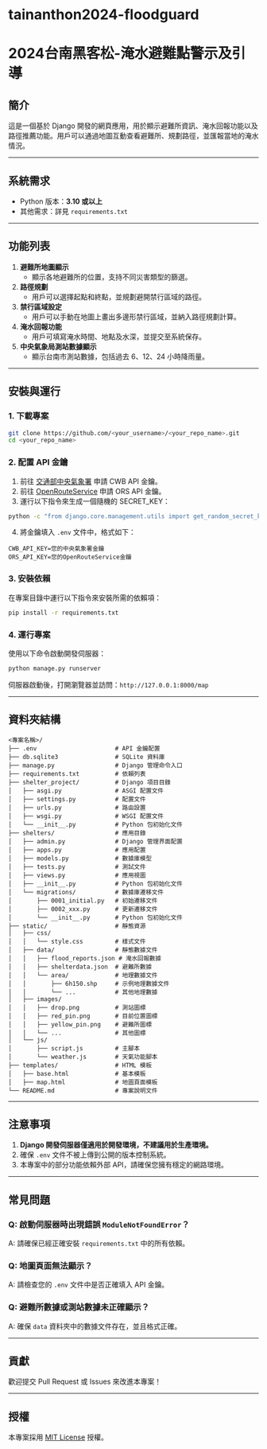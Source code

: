 # tainanthon2024-floodguard
# 2024台南黑客松-淹水避難點警示及引導

## 簡介
這是一個基於 Django 開發的網頁應用，用於顯示避難所資訊、淹水回報功能以及路徑推薦功能。用戶可以通過地圖互動查看避難所、規劃路徑，並匯報當地的淹水情況。

---

## 系統需求
- Python 版本：**3.10 或以上**
- 其他需求：詳見 `requirements.txt`

---

## 功能列表
1. **避難所地圖顯示**
   - 顯示各地避難所的位置，支持不同災害類型的篩選。
2. **路徑規劃**
   - 用戶可以選擇起點和終點，並規劃避開禁行區域的路徑。
3. **禁行區域設定**
   - 用戶可以手動在地圖上畫出多邊形禁行區域，並納入路徑規劃計算。
4. **淹水回報功能**
   - 用戶可填寫淹水時間、地點及水深，並提交至系統保存。
5. **中央氣象局測站數據顯示**
   - 顯示台南市測站數據，包括過去 6、12、24 小時降雨量。

---

## 安裝與運行

### 1. 下載專案

```bash
git clone https://github.com/<your_username>/<your_repo_name>.git
cd <your_repo_name>
```

### 2. 配置 API 金鑰

1. 前往 [交通部中央氣象署](https://opendata.cwb.gov.tw/) 申請 CWB API 金鑰。
2. 前往 [OpenRouteService](https://openrouteservice.org/sign-up/) 申請 ORS API 金鑰。
3. 運行以下指令來生成一個隨機的 SECRET_KEY：

```bash
python -c "from django.core.management.utils import get_random_secret_key; print(get_random_secret_key())"
```

4. 將金鑰填入 `.env` 文件中，格式如下：

```env
CWB_API_KEY=您的中央氣象署金鑰
ORS_API_KEY=您的OpenRouteService金鑰
```

### 3. 安裝依賴

在專案目錄中運行以下指令來安裝所需的依賴項：

```bash
pip install -r requirements.txt
```

### 4. 運行專案

使用以下命令啟動開發伺服器：

```bash
python manage.py runserver
```

伺服器啟動後，打開瀏覽器並訪問：`http://127.0.0.1:8000/map`

---

## 資料夾結構

```
<專案名稱>/
├── .env                      # API 金鑰配置
├── db.sqlite3                # SQLite 資料庫
├── manage.py                 # Django 管理命令入口
├── requirements.txt          # 依賴列表
├── shelter_project/          # Django 項目目錄
│   ├── asgi.py               # ASGI 配置文件
│   ├── settings.py           # 配置文件
│   ├── urls.py               # 路由設置
│   ├── wsgi.py               # WSGI 配置文件
│   └── __init__.py           # Python 包初始化文件
├── shelters/                 # 應用目錄
│   ├── admin.py              # Django 管理界面配置
│   ├── apps.py               # 應用配置
│   ├── models.py             # 數據庫模型
│   ├── tests.py              # 測試文件
│   ├── views.py              # 應用視圖
│   ├── __init__.py           # Python 包初始化文件
│   └── migrations/           # 數據庫遷移文件
│       ├── 0001_initial.py   # 初始遷移文件
│       ├── 0002_xxx.py       # 更新遷移文件
│       └── __init__.py       # Python 包初始化文件
├── static/                   # 靜態資源
│   ├── css/
│   │   └── style.css         # 樣式文件
│   ├── data/                 # 靜態數據文件
│   │   ├── flood_reports.json # 淹水回報數據
│   │   ├── shelterdata.json  # 避難所數據
│   │   └── area/             # 地理數據文件
│   │       ├── 6h150.shp     # 示例地理數據文件
│   │       └── ...           # 其他地理數據
│   ├── images/
│   │   ├── drop.png          # 測站圖標
│   │   ├── red_pin.png       # 目前位置圖標
│   │   ├── yellow_pin.png    # 避難所圖標
│   │   └── ...               # 其他圖標
│   └── js/
│       ├── script.js         # 主腳本
│       └── weather.js        # 天氣功能腳本
├── templates/                # HTML 模板
│   ├── base.html             # 基本模板
│   ├── map.html              # 地圖頁面模板
└── README.md                 # 專案說明文件

```

---

## 注意事項

1. **Django 開發伺服器僅適用於開發環境，不建議用於生產環境。**
2. 確保 `.env` 文件不被上傳到公開的版本控制系統。
3. 本專案中的部分功能依賴外部 API，請確保您擁有穩定的網路環境。

---

## 常見問題

### Q: 啟動伺服器時出現錯誤 `ModuleNotFoundError`？
A: 請確保已經正確安裝 `requirements.txt` 中的所有依賴。

### Q: 地圖頁面無法顯示？
A: 請檢查您的 `.env` 文件中是否正確填入 API 金鑰。

### Q: 避難所數據或測站數據未正確顯示？
A: 確保 `data` 資料夾中的數據文件存在，並且格式正確。

---

## 貢獻
歡迎提交 Pull Request 或 Issues 來改進本專案！

---

## 授權
本專案採用 [MIT License](https://opensource.org/licenses/MIT) 授權。
